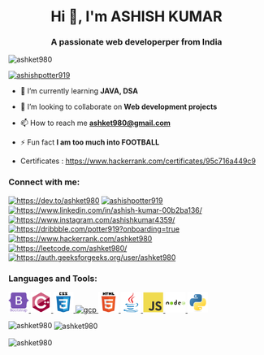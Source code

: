 <h1 align="center">Hi 👋, I'm ASHISH KUMAR</h1>
<h3 align="center">A passionate web developerper from India</h3>

<p align="left"> <img src="https://komarev.com/ghpvc/?username=ashket980&label=Profile%20views&color=0e75b6&style=flat" alt="ashket980" /> </p>

<p align="left"> <a href="https://twitter.com/ashishpotter919" target="blank"><img src="https://img.shields.io/twitter/follow/ashishpotter919?logo=twitter&style=for-the-badge" alt="ashishpotter919" /></a> </p>

- 🌱 I’m currently learning **JAVA, DSA**

- 👯 I’m looking to collaborate on **Web development projects**

- 📫 How to reach me **ashket980@gmail.com**

- ⚡ Fun fact **I am too much into FOOTBALL**

- Certificates : https://www.hackerrank.com/certificates/95c716a449c9

<h3 align="left">Connect with me:</h3>
<p align="left">
<a href="https://dev.to/https://dev.to/ashket980" target="blank"><img align="center" src="https://raw.githubusercontent.com/rahuldkjain/github-profile-readme-generator/master/src/images/icons/Social/devto.svg" alt="https://dev.to/ashket980" height="30" width="40" /></a>
<a href="https://twitter.com/ashishpotter919" target="blank"><img align="center" src="https://raw.githubusercontent.com/rahuldkjain/github-profile-readme-generator/master/src/images/icons/Social/twitter.svg" alt="ashishpotter919" height="30" width="40" /></a>
<a href="https://linkedin.com/in/https://www.linkedin.com/in/ashish-kumar-00b2ba136/" target="blank"><img align="center" src="https://raw.githubusercontent.com/rahuldkjain/github-profile-readme-generator/master/src/images/icons/Social/linked-in-alt.svg" alt="https://www.linkedin.com/in/ashish-kumar-00b2ba136/" height="30" width="40" /></a>
<a href="https://instagram.com/https://www.instagram.com/ashishkumar4359/" target="blank"><img align="center" src="https://raw.githubusercontent.com/rahuldkjain/github-profile-readme-generator/master/src/images/icons/Social/instagram.svg" alt="https://www.instagram.com/ashishkumar4359/" height="30" width="40" /></a>
<a href="https://dribbble.com/https://dribbble.com/potter919?onboarding=true" target="blank"><img align="center" src="https://raw.githubusercontent.com/rahuldkjain/github-profile-readme-generator/master/src/images/icons/Social/dribbble.svg" alt="https://dribbble.com/potter919?onboarding=true" height="30" width="40" /></a>
<a href="https://www.hackerrank.com/https://www.hackerrank.com/ashket980" target="blank"><img align="center" src="https://raw.githubusercontent.com/rahuldkjain/github-profile-readme-generator/master/src/images/icons/Social/hackerrank.svg" alt="https://www.hackerrank.com/ashket980" height="30" width="40" /></a>
<a href="https://www.leetcode.com/https://leetcode.com/ashket980/" target="blank"><img align="center" src="https://raw.githubusercontent.com/rahuldkjain/github-profile-readme-generator/master/src/images/icons/Social/leet-code.svg" alt="https://leetcode.com/ashket980/" height="30" width="40" /></a>
<a href="https://auth.geeksforgeeks.org/user/https://auth.geeksforgeeks.org/user/ashket980" target="blank"><img align="center" src="https://raw.githubusercontent.com/rahuldkjain/github-profile-readme-generator/master/src/images/icons/Social/geeks-for-geeks.svg" alt="https://auth.geeksforgeeks.org/user/ashket980" height="30" width="40" /></a>
</p>

<h3 align="left">Languages and Tools:</h3>
<p align="left"> <a href="https://getbootstrap.com" target="_blank" rel="noreferrer"> <img src="https://raw.githubusercontent.com/devicons/devicon/master/icons/bootstrap/bootstrap-plain-wordmark.svg" alt="bootstrap" width="40" height="40"/> </a> <a href="https://www.w3schools.com/cpp/" target="_blank" rel="noreferrer"> <img src="https://raw.githubusercontent.com/devicons/devicon/master/icons/cplusplus/cplusplus-original.svg" alt="cplusplus" width="40" height="40"/> </a> <a href="https://www.w3schools.com/css/" target="_blank" rel="noreferrer"> <img src="https://raw.githubusercontent.com/devicons/devicon/master/icons/css3/css3-original-wordmark.svg" alt="css3" width="40" height="40"/> </a> <a href="https://cloud.google.com" target="_blank" rel="noreferrer"> <img src="https://www.vectorlogo.zone/logos/google_cloud/google_cloud-icon.svg" alt="gcp" width="40" height="40"/> </a> <a href="https://www.w3.org/html/" target="_blank" rel="noreferrer"> <img src="https://raw.githubusercontent.com/devicons/devicon/master/icons/html5/html5-original-wordmark.svg" alt="html5" width="40" height="40"/> </a> <a href="https://www.java.com" target="_blank" rel="noreferrer"> <img src="https://raw.githubusercontent.com/devicons/devicon/master/icons/java/java-original.svg" alt="java" width="40" height="40"/> </a> <a href="https://developer.mozilla.org/en-US/docs/Web/JavaScript" target="_blank" rel="noreferrer"> <img src="https://raw.githubusercontent.com/devicons/devicon/master/icons/javascript/javascript-original.svg" alt="javascript" width="40" height="40"/> </a> <a href="https://nodejs.org" target="_blank" rel="noreferrer"> <img src="https://raw.githubusercontent.com/devicons/devicon/master/icons/nodejs/nodejs-original-wordmark.svg" alt="nodejs" width="40" height="40"/> </a> <a href="https://www.python.org" target="_blank" rel="noreferrer"> <img src="https://raw.githubusercontent.com/devicons/devicon/master/icons/python/python-original.svg" alt="python" width="40" height="40"/> </a> </p>

<p><img align="left" src="https://github-readme-stats.vercel.app/api/top-langs?username=ashket980&show_icons=true&locale=en&layout=compact" alt="ashket980" /></p>

<p>&nbsp;<img align="center" src="https://github-readme-stats.vercel.app/api?username=ashket980&show_icons=true&locale=en" alt="ashket980" /></p>

<p><img align="center" src="https://github-readme-streak-stats.herokuapp.com/?user=ashket980&" alt="ashket980" /></p>
